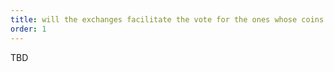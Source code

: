 ```yaml
---
title: will the exchanges facilitate the vote for the ones whose coins are in these exchanges? Or everybody has to withdraw their coins to firefly to vote?
order: 1
---
```


TBD